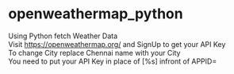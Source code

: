 # openweathermap_python
Using Python fetch Weather Data<br/>
Visit https://openweathermap.org/ and SignUp to get your API Key<br/>
To change City replace Chennai name with your City <br/>
You need to put your API Key in place of [%s] infront of APPID=<br/>


